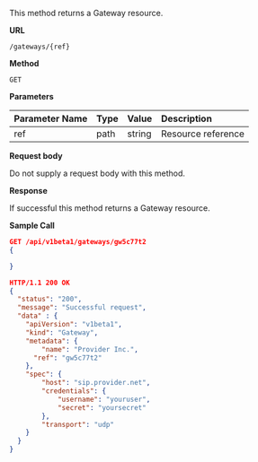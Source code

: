 This method returns a Gateway resource.

**URL**

`/gateways/{ref}`

**Method**

`GET`

**Parameters**

| Parameter Name | Type   | Value | Description
| ---  | :--------- |  :--------- |  :--------- |
| ref |  path | string | Resource reference |

**Request body**

Do not supply a request body with this method.

**Response**

If successful this method returns a Gateway resource.

**Sample Call**

```json
GET /api/v1beta1/gateways/gw5c77t2
{

}

HTTP/1.1 200 OK
{
  "status": "200",
  "message": "Successful request",
  "data" : {
  	"apiVersion": "v1beta1",
  	"kind": "Gateway",
  	"metadata": {
  		"name": "Provider Inc.",
      "ref": "gw5c77t2"
  	},
  	"spec": {
  		"host": "sip.provider.net",
  		"credentials": {
  			"username": "youruser",
  			"secret": "yoursecret"
  		},
  		"transport": "udp"
  	}
  }
}
```
